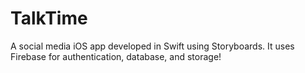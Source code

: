 # TalkTime
A social media iOS app developed in Swift using Storyboards. It uses Firebase for authentication, database, and storage!
